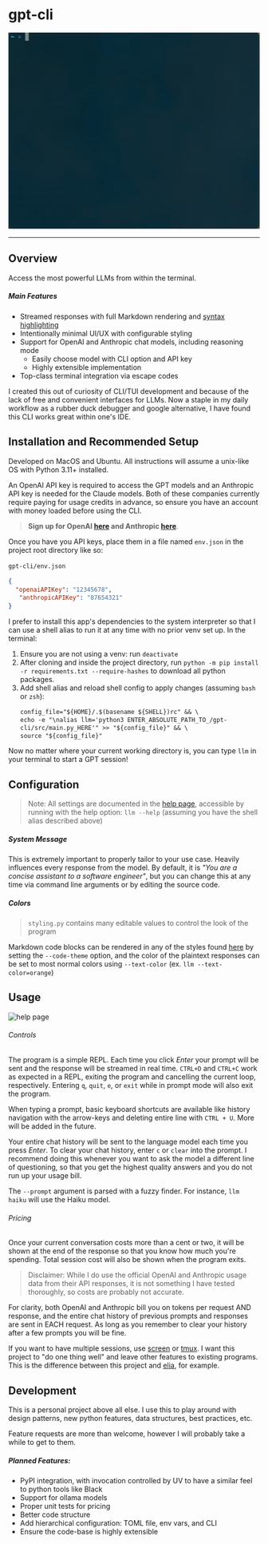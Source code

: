 # gpt-cli

![preview](./docs/overview.gif)

---

## Overview

Access the most powerful LLMs from within the terminal.

##### Main Features

- Streamed responses with full Markdown rendering and [syntax highlighting](https://pygments.org/styles/)
- Intentionally minimal UI/UX with configurable styling
- Support for OpenAI and Anthropic chat models, including reasoning mode
  - Easily choose model with CLI option and API key
  - Highly extensible implementation
- Top-class terminal integration via escape codes

I created this out of curiosity of CLI/TUI development and because of the lack of free and convenient interfaces for LLMs.
Now a staple in my daily workflow as a rubber duck debugger and google alternative, I have found this CLI works great within one's IDE.

## Installation and Recommended Setup

Developed on MacOS and Ubuntu. All instructions will assume a unix-like OS with Python 3.11+ installed.

An OpenAI API key is required to access the GPT models and an Anthropic API key is needed for the Claude models. Both of these companies currently require paying for usage credits in advance,
so ensure you have an account with money loaded before using the CLI.

> **Sign up for OpenAI [here](https://platform.openai.com/account/api-keys) and Anthropic [here](https://www.anthropic.com/api)**.


Once you have you API keys, place them in a file named `env.json` in the project root directory like so:

`gpt-cli/env.json`
```json
{
  "openaiAPIKey": "12345678",
   "anthropicAPIKey": "87654321"
}
```

I prefer to install this app's dependencies to the system interpreter so that I can use a shell alias to run it at any time with no prior venv set up. In the terminal:

1. Ensure you are not using a venv: run `deactivate`
2. After cloning and inside the project directory, run `python -m pip install -r requirements.txt --require-hashes` to download all python packages.
3. Add shell alias and reload shell config to apply changes (assuming `bash` or `zsh`):
    ```shell
   config_file="${HOME}/.$(basename ${SHELL})rc" && \
   echo -e "\nalias llm='python3 ENTER_ABSOLUTE_PATH_TO_/gpt-cli/src/main.py_HERE'" >> "${config_file}" && \
   source "${config_file}"
   ```
Now no matter where your current working directory is, you can type `llm` in your terminal to start a GPT session!

## Configuration

> Note: All settings are documented in the [help page](docs/help.jpg), accessible by running with the help option: `llm --help` (assuming you have the shell alias described above)

##### System Message

This is extremely important to properly tailor to your use case. Heavily influences every response from the model. By default, it is _"You are a concise assistant to a software engineer"_,
but you can change this at any time via command line arguments or by editing the source code.

##### Colors

> `styling.py` contains many editable values to control the look of the program

Markdown code blocks can be rendered in any of the styles found [here](https://pygments.org/styles/) by setting the `--code-theme` option,
and the color of the plaintext responses can be set to most normal colors using `--text-color` (ex. `llm --text-color=orange`)

## Usage

![help page](docs/help.jpg)

###### Controls

The program is a simple REPL. Each time you click _Enter_ your prompt will be sent and the response will be streamed in real time.
`CTRL+D` and `CTRL+C` work as expected in a REPL, exiting the program and cancelling the current loop, respectively. Entering `q`, `quit`, `e`, or `exit` while in prompt mode will also exit the program.

When typing a prompt, basic keyboard shortcuts are available like history navigation with the arrow-keys and deleting entire line with `CTRL + U`. More will be added in the future.

Your entire chat history will be sent to the language model each time you press _Enter_. To clear your chat history, enter `c` or `clear` into the prompt.
I recommend doing this whenever you want to ask the model a different line of questioning, so that you get the highest quality answers and you do not run up your usage bill.

The `--prompt` argument is parsed with a fuzzy finder. For instance, `llm haiku` will use the Haiku model.

###### Pricing

Once your current conversation costs more than a cent or two, it will be shown at the end of the response so that you know how much you're spending. Total session cost will also be shown when the program exits.

> Disclaimer:
> While I do use the official OpenAI and Anthropic usage data from their API responses,
> it is not something I have tested thoroughly, so costs are probably not accurate.

For clarity, both OpenAI and Anthropic bill you on tokens per request AND response, and the entire chat history of previous prompts and responses are sent in EACH request. As long as you remember to clear your history after a few prompts you will be fine.

If you want to have multiple sessions, use [screen](https://www.gnu.org/software/screen/manual/screen.html) or [tmux](https://github.com/tmux/tmux/wiki). I want this project to "do one thing well" and leave other features to existing programs. This is the difference between this project and [elia](https://github.com/darrenburns/elia), for example.

## Development

This is a personal project above all else. I use this to play around with design patterns, new python features, data structures, best practices, etc.

Feature requests are more than welcome, however I will probably take a while to get to them.

##### Planned Features:

- PyPI integration, with invocation controlled by UV to have a similar feel to python tools like Black
- Support for ollama models
- Proper unit tests for pricing
- Better code structure
- Add hierarchical configuration: TOML file, env vars, and CLI
- Ensure the code-base is highly extensible
